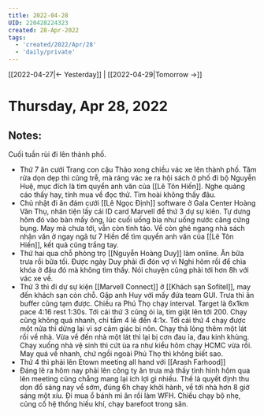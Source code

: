 ```yaml
---
title: 2022-04-28
UID: 220428224323
created: 28-Apr-2022
tags:
  - 'created/2022/Apr/28'
  - 'daily/private'
---
```

[[2022-04-27|<- Yesterday]] | [[2022-04-29|Tomorrow ->]]
# Thursday, Apr 28, 2022

## Notes:
Cuối tuần rùi đi lên thành phố. 

- Thứ 7 ăn cưới Trang con cậu Thảo xong chiều vác xe lên thành phố. Tăm rửa dọn dẹp thì cũng trễ, mà ráng vác xe ra hội sách ở phố đi bộ Nguyễn Huệ, mục đích là tìm quyển anh văn của [[Lê Tôn Hiến]]. Nghe quảng cáo thấy hay, tính mua về đọc thử. Tìm hoài không thấy đâu.
- Chủ nhật đi ăn đám cưới [[Lê Ngọc Định]] software ở Gala Center Hoàng Văn Thụ, nhân tiện lấy cái ID card Marvell để thứ 3 dự sự kiên. Tự dưng hôm đó vào bàn mấy ông, lúc cuối uống bia như uống nước căng cứng bụng. May mà chưa tới, vẫn còn tỉnh táo. Về còn ghé ngang nhà sách nhân văn ở ngay ngã tư 7 Hiền để tìm quyển anh văn của [[Lê Tôn Hiến]], kết quả cũng trắng tay.
- Thứ hai qua chỗ phòng trọ [[Nguyễn Hoàng Duy]] làm online. Ăn bữa trưa rồi bữa tối. Được ngày Duy phải đi đón vợ vì Nghi hôm rồi để chìa khóa ở đâu đó mà không tìm thấy. Nói chuyện cũng phải tới hơn 8h với vác xe về.
- Thứ 3 thì đi dự sự kiện [[Marvell Connect]] ở [[Khách sạn Sofitel]], may đến khách sạn còn chỗ. Gặp anh Huy với mấy đứa team GUI. Trưa thì ăn buffer cũng tạm được. Chiều ra Phú Thọ chạy interval. Target là 6x1km pace 4:16 rest 1:30s. Tới cái thứ 3 cũng ói ỉa, tim giật lên tới 200. Chạy cũng không quá nhanh, chỉ tầm 4 lẻ đến 4:1x. Tới cái thứ 4 chạy được một nửa thì dừng lại vì sợ cảm giác bị nôn. Chạy thả lỏng thêm một lát rồi về nhà. Vừa về đến nhà một lát thì lại bị cơn đau ỉa, đau kinh khủng. Chạy xuống nhà vệ sinh thì cứt ùa ra như kiểu hôm chạy HCMC vừa rồi. May quá về nhanh, chứ ngồi ngoài Phú Thọ thì không biết sao.
- Thứ 4 thì phải lên Etown meeting all hand với [[Arash Farhood]]
- Đáng lẽ ra hôm nay phải lên công ty ăn trưa mà thấy tình hình hôm qua lên meeting cũng chẳng mang lại ích lợi gì nhiều. Thế là quyết định thu dọn đồ sáng nay về sớm, đúng 6h chạy khởi hành, về tới nhà hơn 8 giờ sáng một xíu. Đi mua ổ bánh mì ăn rồi làm WFH. Chiều chạy bộ nhẹ, củng cố hệ thống hiếu khí, chạy barefoot trong sân.

